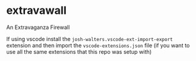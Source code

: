 # extravawall
An Extravaganza Firewall

If using vscode install the `josh-walters.vscode-ext-import-export` extension and then import the `vscode-extensions.json` file (if you want to use all the same extensions that this repo was setup with)
